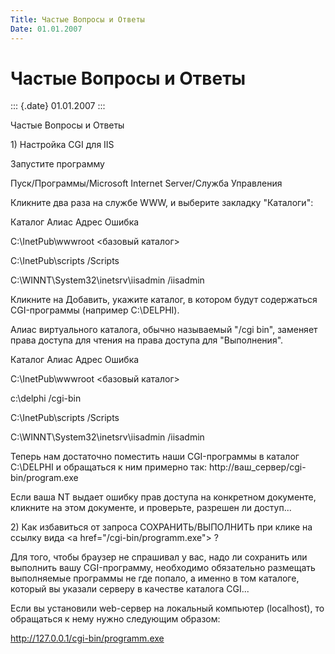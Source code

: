 ```yaml
---
Title: Частые Вопросы и Ответы
Date: 01.01.2007
---
```



Частые Вопросы и Ответы
=======================

::: {.date}
01.01.2007
:::

Частые Вопросы и Ответы

1\) Настройка CGI для IIS

Запустите программу

Пуск/Программы/Microsoft Internet Server/Служба Управления

Кликните два раза на службе WWW, и выберите закладку "Каталоги":

 

Каталог        Алиас        Адрес        Ошибка        

C:\\InetPub\\wwwroot        \<базовый каталог\>                        

C:\\InetPub\\scripts        /Scripts                        

C:\\WINNT\\System32\\inetsrv\\iisadmin        /iisadmin                
       

 

Кликните на Добавить, укажите каталог, в котором будут содержаться
CGI-программы (например C:\\DELPHI).

Алиас виртуального каталога, обычно называемый "/cgi bin", заменяет
права доступа для чтения на права доступа для "Выполнения".

 

Каталог        Алиас        Адрес        Ошибка        

C:\\InetPub\\wwwroot        \<базовый каталог\>                        

c:\\delphi        /cgi-bin                        

C:\\InetPub\\scripts        /Scripts                        

C:\\WINNT\\System32\\inetsrv\\iisadmin        /iisadmin                
       

 

Теперь нам достаточно поместить наши CGI-программы в каталог C:\\DELPHI
и обращаться к ним примерно так: http://ваш\_сервер/cgi-bin/program.exe

 

Если ваша NT выдает ошибку прав доступа на конкретном документе,
кликните на этом документе, и проверьте, разрешен ли доступ...

 

2\) Как избавиться от запроса СОХРАНИТЬ/ВЫПОЛНИТЬ при клике на ссылку
вида \<a href="/cgi-bin/programm.exe"\> ?

Для того, чтобы браузер не спрашивал у вас, надо ли сохранить или
выполнить вашу CGI-программу, необходимо обязательно размещать
выполняемые программы не где попало, а именно в том каталоге, который вы
указали серверу в качестве каталога CGI...

 

Если вы установили web-сервер на локальный компьютер (localhost), то
обращаться к нему нужно следующим образом:

http://127.0.0.1/cgi-bin/programm.exe
